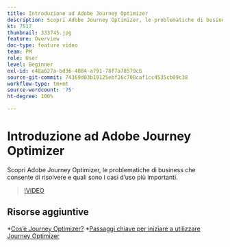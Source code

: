 ```yaml
---
title: Introduzione ad Adobe Journey Optimizer
description: Scopri Adobe Journey Optimizer, le problematiche di business che cosnente di risolvere e quali sono i casi d’uso più importanti.
kt: 7517
thumbnail: 333745.jpg
feature: Overview
doc-type: feature video
team: PM
role: User
level: Beginner
exl-id: e48a627a-bd36-4084-a791-78f7a78579c6
source-git-commit: 74369d03b19125ebf26c708caf1cc4535cb09c38
workflow-type: tm+mt
source-wordcount: '75'
ht-degree: 100%

---
```


# Introduzione ad Adobe Journey Optimizer

Scopri Adobe Journey Optimizer, le problematiche di business che consente di risolvere e quali sono i casi d’uso più importanti.

>[!VIDEO](https://video.tv.adobe.com/v/333745?quality=12)

## Risorse aggiuntive

*[Cos’è Journey Optimizer?](https://experienceleague.adobe.com/docs/journey-optimizer/using/get-started/get-started.html?lang=it)
*[Passaggi chiave per iniziare a utilizzare Journey Optimizer](https://experienceleague.adobe.com/docs/journey-optimizer/using/get-started/quick-start.html?lang=it)
